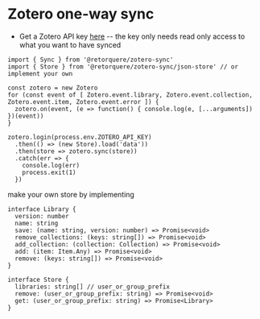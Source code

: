 # Zotero one-way sync

* Get a Zotero API key [here](https://www.zotero.org/settings/keys/new) -- the key only needs read only access to what you want to have synced


```
import { Sync } from '@retorquere/zotero-sync'
import { Store } from '@retorquere/zotero-sync/json-store' // or implement your own

const zotero = new Zotero
for (const event of [ Zotero.event.library, Zotero.event.collection, Zotero.event.item, Zotero.event.error ]) {
  zotero.on(event, (e => function() { console.log(e, [...arguments]) })(event))
}

zotero.login(process.env.ZOTERO_API_KEY)
  .then(() => (new Store).load('data'))
  .then(store => zotero.sync(store))
  .catch(err => {
    console.log(err)
    process.exit(1)
  })
```

make your own store by implementing

```
interface Library {
  version: number
  name: string
  save: (name: string, version: number) => Promise<void>
  remove_collections: (keys: string[]) => Promise<void>
  add_collection: (collection: Collection) => Promise<void>
  add: (item: Item.Any) => Promise<void>
  remove: (keys: string[]) => Promise<void>
}

interface Store {
  libraries: string[] // user_or_group_prefix
  remove: (user_or_group_prefix: string) => Promise<void>
  get: (user_or_group_prefix: string) => Promise<Library>
}
```
